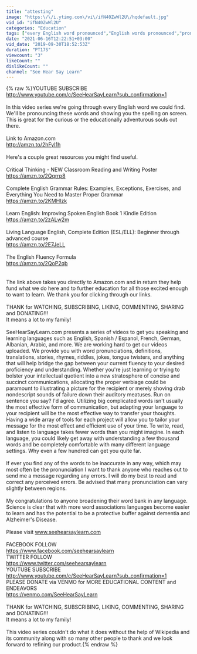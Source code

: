 ```yaml
---
title: "attesting"
image: "https:\/\/i.ytimg.com\/vi\/ifN40ZwWl2U\/hqdefault.jpg"
vid_id: "ifN40ZwWl2U"
categories: "Education"
tags: ["every English word pronounced","English words pronounced","pronouncing words"]
date: "2021-06-16T12:22:51+03:00"
vid_date: "2019-09-30T18:52:53Z"
duration: "PT17S"
viewcount: "3"
likeCount: ""
dislikeCount: ""
channel: "See Hear Say Learn"
---
```

{% raw %}YOUTUBE SUBSCRIBE <a rel="nofollow" target="blank" href="http://www.youtube.com/c/SeeHearSayLearn?sub_confirmation=1">http://www.youtube.com/c/SeeHearSayLearn?sub_confirmation=1</a><br /><br />In this video series we're going through every English word we could find. We'll be pronouncing these words and showing you the spelling on screen. This is great for the curious or the educationally adventurous souls out there.<br /><br />Link to Amazon.com<br /><a rel="nofollow" target="blank" href="http://amzn.to/2hFyI1h">http://amzn.to/2hFyI1h</a><br /><br />Here's a couple great resources you might find useful.<br /><br />Critical Thinking - NEW Classroom Reading and Writing Poster<br /><a rel="nofollow" target="blank" href="https://amzn.to/2Qqrrp8">https://amzn.to/2Qqrrp8</a><br /><br />Complete English Grammar Rules: Examples, Exceptions, Exercises, and Everything You Need to Master Proper Grammar<br /><a rel="nofollow" target="blank" href="https://amzn.to/2KMHIzk">https://amzn.to/2KMHIzk</a><br /><br />Learn English: Improving Spoken English Book 1 Kindle Edition<br /><a rel="nofollow" target="blank" href="https://amzn.to/2zALw2m">https://amzn.to/2zALw2m</a><br /><br />Living Language English, Complete Edition (ESL/ELL): Beginner through advanced course<br /><a rel="nofollow" target="blank" href="https://amzn.to/2E7JeLL">https://amzn.to/2E7JeLL</a><br /><br />The English Fluency Formula<br /><a rel="nofollow" target="blank" href="https://amzn.to/2QoP2qb">https://amzn.to/2QoP2qb</a><br /><br /><br />The link above takes you directly to Amazon.com and in return they help fund what we do here and to further education for all those excited enough to want to learn. We thank you for clicking through our links. <br /><br />THANK for WATCHING, SUBSCRIBING, LIKING, COMMENTING, SHARING and DONATING!!!<br />It means a lot to my family!<br /><br />SeeHearSayLearn.com presents a series of videos to get you speaking and learning languages such as English, Spanish / Espanol, French, German, Albanian, Arabic, and more. We are working hard to get our videos uploaded. We provide you with word pronunciations, definitions, translations, stories, rhymes, riddles, jokes, tongue twisters, and anything that will help bridge the gap between your current fluency to your desired proficiency and understanding. Whether you're just learning or trying to bolster your intellectual quotient into a new stratosphere of concise and succinct communications, allocating the proper verbiage could be paramount to illustrating a picture for the recipient or merely shoving drab nondescript sounds of failure down their auditory meatuses. Run on sentence you say? I'd agree. Utilizing big complicated words isn't usually the most effective form of communication, but adapting your language to your recipient will be the most effective way to transfer your thoughts. Having a wide array of tools for each project will allow you to tailor your message for the most effect and efficient use of your time. To write, read, and listen to language takes fewer words than you might imagine. In each language, you could likely get away with understanding a few thousand words and be completely comfortable with many different language settings. Why even a few hundred can get you quite far. <br /><br />If ever you find any of the words to be inaccurate in any way, which may most often be the pronunciation I want to thank anyone who reaches out to send me a message regarding any errors. I will do my best to read and correct any perceived errors. Be advised that many pronunciation can vary slightly between regions.<br /><br />My congratulations to anyone broadening their word bank in any language. Science is clear that with more word associations languages become easier to learn and has the potential to be a protective buffer against dementia and Alzheimer's Disease.<br /><br />Please visit www.seehearsaylearn.com<br /><br />FACEBOOK FOLLOW<br /><a rel="nofollow" target="blank" href="https://www.facebook.com/seehearsaylearn">https://www.facebook.com/seehearsaylearn</a><br />TWITTER FOLLOW<br /><a rel="nofollow" target="blank" href="https://www.twitter.com/seehearsaylearn">https://www.twitter.com/seehearsaylearn</a><br />YOUTUBE SUBSCRIBE<br /><a rel="nofollow" target="blank" href="http://www.youtube.com/c/SeeHearSayLearn?sub_confirmation=1">http://www.youtube.com/c/SeeHearSayLearn?sub_confirmation=1</a><br />PLEASE DONATE via VENMO for MORE EDUCATIONAL CONTENT and ENDEAVORS<br /><a rel="nofollow" target="blank" href="https://venmo.com/SeeHearSayLearn">https://venmo.com/SeeHearSayLearn</a><br /><br />THANK for WATCHING, SUBSCRIBING, LIKING, COMMENTING, SHARING and DONATING!!!<br />It means a lot to my family!<br /><br />This video series couldn't do what it does without the help of Wikipedia and its community along with so many other people to thank and we look forward to refining our product.{% endraw %}
